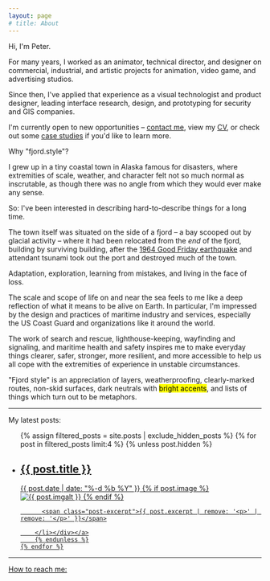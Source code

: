 ```yaml
---
layout: page
# title: About
---
```


<!-- <img class="headshot" alt="Photo of designer Peter Richardson" src="/assets/headshot.jpg"> -->
Hi, I'm Peter.

For many years, I worked as an animator, technical director, and designer on commercial, industrial, and artistic projects for animation, video game, and advertising studios.

Since then, I've applied that experience as a visual technologist and product designer, leading interface research, design, and prototyping for security and GIS companies. 

I'm currently open to new opportunities – <a href="#reachme">contact me</a>, view my <a href="">CV</a>, or check out some <a href="">case studies</a> if you'd like to learn more.

<div class="comments">Why "fjord.style"?</div>

I grew up in a tiny coastal town in Alaska famous for disasters, where extremities of scale, weather, and character felt not so much normal as inscrutable, as though there was no angle from which they would ever make any sense. 

So: I've been interested in describing hard-to-describe things for a long time.

The town itself was situated on the side of a fjord – a bay scooped out by glacial activity – where it had been relocated from the <em>end</em> of the fjord, building by surviving building, after the <a href="https://en.wikipedia.org/wiki/1964_Alaska_earthquake">1964 Good Friday earthquake</a> and attendant tsunami took out the port and destroyed much of the town.

Adaptation, exploration, learning from mistakes, and living in the face of loss.

The scale and scope of life on and near the sea feels to me like a deep reflection of what it means to be alive on Earth. In particular, I'm impressed by the design and practices of maritime industry and services, especially the US Coast Guard and organizations like it around the world.

The work of search and rescue, lighthouse-keeping, wayfinding and signaling, and maritime health and safety inspires me to make everyday things clearer, safer, stronger, more resilient, and more accessible to help us all cope with the extremities of experience in unstable circumstances.

"Fjord style" is an appreciation of layers, weatherproofing, clearly-marked routes, non-skid surfaces, dark neutrals with <mark>bright accents</mark>, and lists of things which turn out to be metaphors.

<hr>

<div class="comments">My latest posts:</div>

  <ul class="post-cards">
    {% assign filtered_posts = site.posts | exclude_hidden_posts %}
    {% for post in filtered_posts limit:4 %}
    {% unless post.hidden %}
      <a class="post-link" href="{{ post.url | prepend: site.baseurl }}" aria-label="{{ post.aria-label }}"><div class="border"><li class="post-card">
          <h2>
            {{ post.title }}
          </h2>
          <span class="post-meta">{{ post.date | date: "%-d %b %Y" }}</span>
          {% if post.image %}<span class="post-img">
          <img class="cardheaderimg" src="/assets{{ post.url }}/{{ post.image }}" alt="{{ post.imgalt }}"></span>
          {% endif %}

          <span class="post-excerpt">{{ post.excerpt | remove: '<p>' | remove: '</p>' }}</span>

        </li></div></a>
        {% endunless %}
    {% endfor %}
  </ul>

<hr>


<div class="comments" id="reachme">How to reach me:</div>
